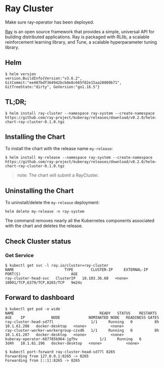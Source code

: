 # Ray Cluster

Make sure ray-operator has been deployed.

[Ray](https://ray.io/) is an open source framework that provides a simple, universal API for building distributed applications. Ray is packaged with RLlib, a scalable reinforcement learning library, and Tune, a scalable hyperparameter tuning library.

## Helm

```console
$ helm version
version.BuildInfo{Version:"v3.6.2", GitCommit:"ee407bdf364942bcb8e8c665f82e15aa28009b71", GitTreeState:"dirty", GoVersion:"go1.16.5"}
```

## TL;DR;

```console
$ helm install ray-cluster --namespace ray-system --create-namespace https://github.com/ray-project/kuberay/releases/download/v0.2.0/helm-chart-ray-cluster-0.1.0.tgz
```

## Installing the Chart

To install the chart with the release name `my-release`:
```console
$ helm install my-release --namespace ray-system --create-namespace https://github.com/ray-project/kuberay/releases/download/v0.2.0/helm-chart-ray-cluster-0.1.0.tgz
```

> note: The chart will submit a RayCluster.


## Uninstalling the Chart

To uninstall/delete the `my-release` deployment:

```console
helm delete my-release -n ray-system
```

The command removes nearly all the Kubernetes components associated with the
chart and deletes the release.

## Check Cluster status

### Get Service

```console
$ kubectl get svc -l ray.io/cluster=ray-cluster
NAME                       TYPE        CLUSTER-IP     EXTERNAL-IP   PORT(S)                       AGE
ray-cluster-head-svc   ClusterIP   10.103.36.68   <none>        10001/TCP,6379/TCP,8265/TCP   9m24s
```

## Forward to dashboard

```console
$ kubectl get pod -o wide
NAME                                       READY   STATUS    RESTARTS   AGE    IP            NODE             NOMINATED NODE   READINESS GATES
ray-cluster-head-sd77l                 1/1     Running   0          8h     10.1.61.208   docker-desktop   <none>           <none>
ray-cluster-worker-workergroup-czxd6   1/1     Running   0          8h     10.1.61.207   docker-desktop   <none>           <none>
kuberay-operator-687785b964-jgfhv          1/1     Running   6          3d4h   10.1.61.196   docker-desktop   <none>           <none>

$ kubectl port-forward ray-cluster-head-sd77l 8265
Forwarding from 127.0.0.1:8265 -> 8265
Forwarding from [::1]:8265 -> 8265
```

